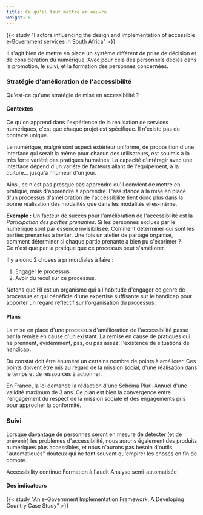 ```yaml
---
title: Ce qu'il faut mettre en oeuvre
weight: 5
---
```


{{< study "Factors influencing the design and implementation of accessible e‐Government services in South Africa" >}}

Il s'agit bien de mettre en place un système différent de prise de décision et de considération du numérique. Avec pour cela des personnels dédiés dans la promotion, le suivi, et la formation des personnes concernées.


### Stratégie d'amélioration de l'accessibilité

Qu'est-ce qu'une stratégie de mise en accessibilité ?

#### Contextes

Ce qu'on apprend dans l'expérience de la réalisation de services numériques, c'est que chaque projet est spécifique. Il n'existe pas de contexte unique.

Le numérique, malgré sont aspect extérieur uniforme, de proposition d'une interface qui serait la même pour chacun des utilisateurs, est souimis à la très forte variété des pratiques humaines.
La capacité d'intéragir avec une interface dépend d'un variété de facteurs allant de l'équipement, à la culture... jusqu'à l'humeur d'un jour.

Ainsi, ce n'est pas presque pas apprendre qu'il convient de mettre en pratique, mais d'apprendre à apprendre. L'assistance à la mise en place d'un processus d'amélioration de l'accessibilité tient donc plus dans la bonne réalisation des modalités que dans les modalités elles-même.

**Exemple :** Un facteur de succès pour l'amélioration de l'accessibilité est la *Participation des parties prenantes*. Si les personnes exclues par le numérique sont par essence invisibilisée. Comment déterminer qui sont les parties prenantes à inviter. Une fois un atelier de partage organisé, comment déterminer si chaque partie prenante a bien pu s'exprimer ?  
Ce n'est que par la pratique que ce processus peut s'améliorer.

Il y a donc 2 choses à primordiales à faire : 
  
  1. Engager le processus 
  1. Avoir du recul sur ce processus.

Notons que HI est un organisme qui a l'habitude d'engager ce genre de processus et qui bénéficie d'une expertise suffisante sur le handicap pour apporter un regard réflectif sur l'organisation du processus. 


#### Plans

La mise en place d'une processus d'amélioration de l'accessibilité passe par la remise en cause d'un existant. La remise en cause de pratiques qui ne prennent, évidemment, pas, ou pas assez, l'existence de situations de handicap.

Du constat doit être énuméré un certains nombre de points à améliorer. Ces points doivent être mis au regard de la mission social, d'une réalisation dans le temps et de ressources à actionner.

En France, la loi demande la rédaction d'une Schéma Pluri-Annuel d'une validité maximum de 3 ans. Ce plan est bien la convergence entre l'engagement du respect de la mission sociale et des engagements pris pour approcher la conformité.

### Suivi

Lorsque davantage de personnes seront en mesure de détecter (et de prévenir) les problèmes d'accessibilité, nous aurons également des produits numériques plus accessibles, et nous n'aurons pas besoin d'outils "automatiques" douteux qui ne font souvent qu'empirer les choses en fin de compte.

Accessibility continue
Formation à l'audit
Analyse semi-automatisée

#### Des indicateurs

{{< study "An e-Government Implementation Framework: A Developing Country Case Study" >}}
  